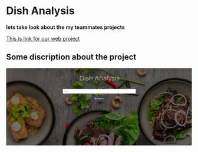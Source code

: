 # Dish Analysis 
**lets take look about the my teammates projects**

[This is link for our web project](https://vihanhackathon.netlify.app/ "Please have a look")

## Some discription about the project
 ![This is our home page](./image/home.png)
